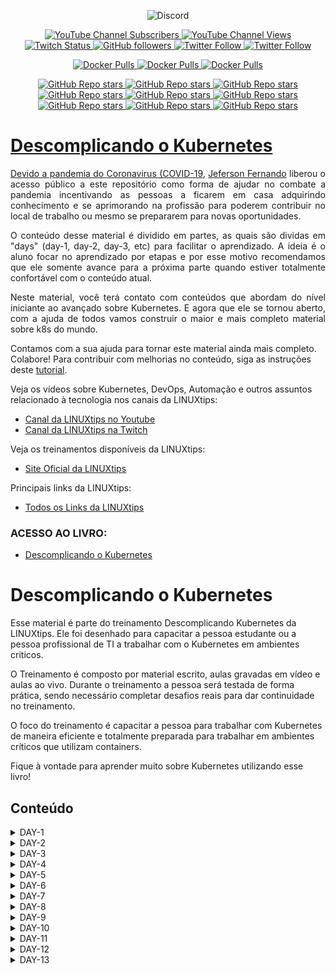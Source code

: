 <p align="center">
<img alt="Discord" src="https://img.shields.io/discord/769953234965889026?label=Pessoas%20no%20Discord&style=plastic">
</p>

<p align="center">
  <a href="http://youtube.com/linuxtips?sub_confirmation=1">
    <img alt="YouTube Channel Subscribers" src="https://img.shields.io/youtube/channel/subscribers/UCJnKVGmXRXrH49Tvrx5X0Sw?style=social">
  </a>
  <a href="http://youtube.com/linuxtips?sub_confirmation=1">
    <img alt="YouTube Channel Views" src="https://img.shields.io/youtube/channel/views/UCJnKVGmXRXrH49Tvrx5X0Sw?style=social">
  </a>
  <a href="http://twitch.tv/linuxtips?sub_confirmation=1">
    <img alt="Twitch Status" src="https://img.shields.io/twitch/status/linuxtips?style=social">
  </a>
  <a href="http://github.com/badtuxx">
    <img alt="GitHub followers" src="https://img.shields.io/github/followers/badtuxx?style=social">
  </a>
  <a href="http://twitter.com/badtux_">
    <img alt="Twitter Follow" src="https://img.shields.io/twitter/follow/badtux_?style=social">
  </a>
  <a href="http://twitter.com/linuxtipsbr">
    <img alt="Twitter Follow" src="https://img.shields.io/twitter/follow/LINUXtipsBR?style=social">
  </a>
</p>

<p align="center">
  <a href="https://hub.docker.com/r/linuxtips/alertmanager_alpine">
    <img alt="Docker Pulls" src="https://img.shields.io/docker/pulls/linuxtips/alertmanager_alpine?label=alertmanager_alpine%20image%20pulls&style=plastic">
  </a>
  <a href="https://hub.docker.com/r/linuxtips/prometheus_alpine">
    <img alt="Docker Pulls" src="https://img.shields.io/docker/pulls/linuxtips/prometheus_alpine?label=prometheus_alpine%20image%20pulls&style=plastic">
  </a>
  <a href="https://hub.docker.com/r/linuxtips/node-exporter_alpine">
    <img alt="Docker Pulls" src="https://img.shields.io/docker/pulls/linuxtips/node-exporter_alpine?label=node-exporter_alpine%20image%20pulls&style=plastic">
  </a>
</p>

<p align="center">
  <a href="https://github.com/badtuxx/DescomplicandoKubernetes">
    <img alt="GitHub Repo stars" src="https://img.shields.io/github/stars/badtuxx/descomplicandokubernetes?label=Descomplicando%20Kubernetes&style=social">
  </a>
  <a href="https://github.com/badtuxx/descomplicandoDocker">
    <img alt="GitHub Repo stars" src="https://img.shields.io/github/stars/badtuxx/descomplicandoDocker?label=Descomplicando%20Docker&style=social">
  </a>
  <a href="https://github.com/badtuxx/descomplicandoPrometheus">
    <img alt="GitHub Repo stars" src="https://img.shields.io/github/stars/badtuxx/descomplicandoPrometheus?label=Descomplicando%20Prometheus&style=social">
  </a>
  <a href="https://github.com/badtuxx/CertifiedContainersExpert">
    <img alt="GitHub Repo stars" src="https://img.shields.io/github/stars/badtuxx/CertifiedContainersExpert?label=CertifiedContainersExpert&style=social">
  </a>
  <a href="https://github.com/badtuxx/DescomplicandoGit">
    <img alt="GitHub Repo stars" src="https://img.shields.io/github/stars/badtuxx/DescomplicandoGit?label=Descomplicando%20Git&style=social">
  </a>
  <a href="https://github.com/badtuxx/DescomplicandoArgoCD">
    <img alt="GitHub Repo stars" src="https://img.shields.io/github/stars/badtuxx/DescomplicandoArgoCD?label=Descomplicando%20ArgoCD&style=social">
  </a>
  <a href="https://github.com/badtuxx/Giropops-Monitoring">
    <img alt="GitHub Repo stars" src="https://img.shields.io/github/stars/badtuxx/Giropops-Monitoring?label=Giropops%20Monitoring&style=social">
  </a>
  <a href="https://github.com/badtuxx/DescomplicandoHelm">
    <img alt="GitHub Repo stars" src="https://img.shields.io/github/stars/badtuxx/DescomplicandoHelm?label=Descomplicando%20Helm&style=social">
  </a>
                <a href="https://github.com/badtuxx/convencendo-seu-chefe">
    <img alt="GitHub Repo stars" src="https://img.shields.io/github/stars/badtuxx/convencendo-seu-chefe?label=convencendo-seu-chefe&style=social">
</p>

# Descomplicando o Kubernetes


<p align="justify">Devido a pandemia do <a href="https://coronavirus.jhu.edu/map.html">Coronavirus (COVID-19</a>, <a href="https://twitter.com/badtux_">Jeferson Fernando</a> liberou o acesso público a este repositório como forma de ajudar no combate a pandemia incentivando as pessoas a ficarem em casa adquirindo conhecimento e se aprimorando na profissão para poderem contribuir no local de trabalho ou mesmo se prepararem para novas oportunidades.</p>

<p align="justify">O conteúdo desse material é dividido em partes, as quais são dividas em "days" (day-1, day-2, day-3, etc) para facilitar o aprendizado. A ideia é o aluno focar no aprendizado por etapas e por esse motivo recomendamos que ele somente avance para a próxima parte quando estiver totalmente confortável com o conteúdo atual.</p>

<p align="justify">Neste material, você terá contato com conteúdos que abordam do nível iniciante ao avançado sobre Kubernetes. E agora que ele se tornou aberto, com a ajuda de todos vamos construir o maior e mais completo material sobre k8s do mundo.</p>

Contamos com a sua ajuda para tornar este material ainda mais completo. Colabore! Para contribuir com melhorias no conteúdo, siga as instruções deste [tutorial](pt/CONTRIBUTING.md).

Veja os vídeos sobre Kubernetes, DevOps, Automação e outros assuntos relacionado à tecnologia nos canais da LINUXtips:

* [Canal da LINUXtips no Youtube](https://www.youtube.com/LINUXtips)
* [Canal da LINUXtips na Twitch](https://www.twitch.com/LINUXtips)

Veja os treinamentos disponíveis da LINUXtips:

* [Site Oficial da LINUXtips](https://linuxtips.io)


Principais links da LINUXtips:

* [Todos os Links da LINUXtips](https://linktr.ee/LINUXtips)

### ACESSO AO LIVRO:

* [Descomplicando o Kubernetes](https://livro.descomplicandokubernetes.com.br)

# Descomplicando o Kubernetes

Esse material é parte do treinamento Descomplicando Kubernetes da LINUXtips. Ele foi desenhado para capacitar a pessoa estudante ou a pessoa profissional de TI a trabalhar com o Kubernetes em ambientes criticos.

O Treinamento é composto por material escrito, aulas gravadas em vídeo e aulas ao vivo. Durante o treinamento a pessoa será testada de forma prática, sendo necessário completar desafios reais para dar continuidade no treinamento.

O foco do treinamento é capacitar a pessoa para trabalhar com Kubernetes de maneira eficiente e totalmente preparada para trabalhar em ambientes críticos que utilizam containers.

Fique à vontade para aprender muito sobre Kubernetes utilizando esse livro!

## Conteúdo

<details>
<summary>DAY-1</summary>

- [DAY-1](pt/day-1/README.md#day-1)
  - [O quê preciso saber antes de começar?](pt/day-1/README.md#o-quê-preciso-saber-antes-de-começar)
  - [Inicio da aula do Day-1](pt/day-1/README.md#inicio-da-aula-do-day-1)
    - [Qual a distro GNU/Linux que devo usar?](pt/day-1/README.md#qual-a-distro-gnu/linux-que-devo-usar?)
    - [Alguns sites que devemos visitar](pt/day-1/README.md#alguns-sites-que-devemos-visitar)
    - [O Container Engine](pt/day-1/README.md#o-container-engine)
    - [OCI - Open Container Initiative](pt/day-1/README.md#oci---open-container-initiative)
    - [O Container Runtime](pt/day-1/README.md#o-container-runtime)
    - [O que é o Kubernetes?](pt/day-1/README.md#o-que-é-o-kubernetes?)
      - [Arquitetura do k8s](pt/day-1/README.md#arquitetura-do-k8s)
    - [Instalando e customizando o Kubectl](pt/day-1/README.md#instalando-e-customizando-o-kubectl)
      - [Instalação do Kubectl no GNU/Linux](pt/day-1/README.md#instalação-do-kubectl-no-gnu/linux)
      - [Instalação do Kubectl no MacOS](pt/day-1/README.md#instalação-do-kubectl-no-macos)
      - [Instalação do Kubectl no Windows](pt/day-1/README.md#instalação-do-kubectl-no-windows)
      - [Customizando o kubectl](pt/day-1/README.md#customizando-o-kubectl)
      - [Auto-complete do kubectl](pt/day-1/README.md#auto-complete-do-kubectl)
      - [Criando um alias para o kubectl](pt/day-1/README.md#criando-um-alias-para-o-kubectl)
    - [Criando um cluster Kubernetes](pt/day-1/README.md#criando-um-cluster-kubernetes)
      - [Criando o cluster em sua máquina local](pt/day-1/README.md#criando-o-cluster-em-sua-máquina-local)
        - [Minikube](pt/day-1/README.md#minikube)
          - [Requisitos básicos para o Minikube](pt/day-1/README.md#requisitos-básicos-para-o-minikube)
          - [Instalação do Minikube no GNU/Linux](pt/day-1/README.md#instalação-do-minikube-no-gnu/linux)
          - [Instalação do Minikube no MacOS](pt/day-1/README.md#instalação-do-minikube-no-macos)
          - [Instalação do Minikube no Microsoft Windows](pt/day-1/README.md#instalação-do-minikube-no-microsoft-windows)
          - [Iniciando, parando e excluindo o Minikube](pt/day-1/README.md#iniciando,-parando-e-excluindo-o-minikube)
          - [Ver detalhes sobre o cluster](pt/day-1/README.md#ver-detalhes-sobre-o-cluster)
          - [Descobrindo o endereço do Minikube](pt/day-1/README.md#descobrindo-o-endereço-do-minikube)
          - [Acessando a máquina do Minikube via SSH](pt/day-1/README.md#acessando-a-máquina-do-minikube-via-ssh)
          - [Dashboard do Minikube](pt/day-1/README.md#dashboard-do-minikube)
          - [Logs do Minikube](pt/day-1/README.md#logs-do-minikube)
          - [Remover o cluster](pt/day-1/README.md#remover-o-cluster)
        - [Kind](pt/day-1/README.md#kind)
          - [Instalação no GNU/Linux](pt/day-1/README.md#instalação-no-gnu/linux)
          - [Instalação no MacOS](pt/day-1/README.md#instalação-no-macos)
          - [Instalação no Windows](pt/day-1/README.md#instalação-no-windows)
          - [Instalação no Windows via Chocolatey](pt/day-1/README.md#instalação-no-windows-via-chocolatey)
          - [Criando um cluster com o Kind](pt/day-1/README.md#criando-um-cluster-com-o-kind)
          - [Criando um cluster com múltiplos nós locais com o Kind](pt/day-1/README.md#criando-um-cluster-com-múltiplos-nós-locais-com-o-kind)
    - [Primeiros passos no k8s](pt/day-1/README.md#primeiros-passos-no-k8s)
      - [Verificando os namespaces e pods](pt/day-1/README.md#verificando-os-namespaces-e-pods)
      - [Executando nosso primeiro pod no k8s](pt/day-1/README.md#executando-nosso-primeiro-pod-no-k8s)
      - [Expondo o pod e criando um Service](pt/day-1/README.md#expondo-o-pod-e-criando-um-service)
    - [Limpando tudo e indo para casa](pt/day-1/README.md#limpando-tudo-e-indo-para-casa)

</details>

<details>
<summary>DAY-2</summary>

- [DAY-2](pt/day-2/README.md#day-2)
  - [O que iremos ver hoje?](pt/day-2/README.md#o-que-iremos-ver-hoje)
    - [O que é um Pod?](o-que-e-um-pod?)
    - [Criando um Pod](pt/day-2/README.md#criando-um-pod)
    - [Visualizando detalhes sobre os Pods](pt/day-2/README.md#visualizando-detalhes-sobre-os-pods)
    - [Removendo um Pod](pt/day-2/README.md#removendo-um-pod)
    - [Criando um Pod através de um arquivo YAML](pt/day-2/README.md#criando-um-pod-atraves-de-um-arquivo-yaml)
    - [Visualizando os logs do Pod](pt/day-2/README.md#visualizando-os-logs-do-pod)
    - [Criando um Pod com mais de um container](pt/day-2/README.md#criando-um-pod-com-mais-de-um-container)
  - [Os comandos `attach` e `exec`](pt/day-2/README.md#os-comandos-attach-e-exec)
  - [Criando um container com limites de memória e CPU](pt/day-2/README.md#criando-um-container-com-limites-de-memoria-e-cpu)
  - [Adicionando um volume EmptyDir no Pod](pt/day-2/README.md#adicionando-um-volume-emptydir-no-pod)

</details>

<details>
<summary>DAY-3</summary>

- [DAY-3](pt/day-3/README.md#day-3)
  - [Inicio da aula do Day-3](pt/day-3/README.md#inicio-da-aula-do-day-3)
  - [O que iremos ver hoje?](pt/day-3/README.md#o-que-iremos-ver-hoje)
  - [O que é um Deployment?](pt/day-3/README.md#o-que-é-um-deployment)
    - [Como criar um Deployment?](pt/day-3/README.md#como-criar-um-deployment)
      - [O que cada parte do arquivo significa?](pt/day-3/README.md#o-que-cada-parte-do-arquivo-significa)
    - [Como aplicar o Deployment?](pt/day-3/README.md#como-aplicar-o-deployment)
    - [Como verificar os Pods que o Deployment está gerenciando?](pt/day-3/README.md#como-verificar-os-pods-que-o-deployment-está-gerenciando)
    - [Como verificar o ReplicaSet que o Deployment está gerenciando?](pt/day-3/README.md#como-verificar-o-replicaset-que-o-deployment-está-gerenciando)
    - [Como verificar os detalhes do Deployment?](pt/day-3/README.md#como-verificar-os-detalhes-do-deployment)
    - [Como atualizar o Deployment?](pt/day-3/README.md#como-atualizar-o-deployment)
    - [E qual é a estratégia de atualização padrão do Deployment?](pt/day-3/README.md#e-qual-é-a-estratégia-de-atualização-padrão-do-deployment)
    - [As estratégias de atualização do Deployment](pt/day-3/README.md#as-estratégias-de-atualização-do-deployment)
      - [Estratégia RollingUpdate](pt/day-3/README.md#estratégia-rollingupdate)
      - [Estratégia Recreate](pt/day-3/README.md#estratégia-recreate)
      - [Fazendo o rollback de uma atualização](pt/day-3/README.md#fazendo-o-rollback-de-uma-atualização)
    - [Removendo um Deployment](pt/day-3/README.md#removendo-um-deployment)
  - [Conclusão](pt/day-3/README.md#conclusão)

</details>

<details>
<summary>DAY-4</summary>

- [DAY-4](pt/day-4/README.md)
- [Inicio da aula do Day-4](pt/day-4/README.md#inicio-da-aula-do-day-4)
- [O que iremos ver hoje?](pt/day-4/README.md#o-que-iremos-ver-hoje)
  - [ReplicaSet](pt/day-4/README.md#replicaset)
    - [O Deployment e o ReplicaSet](pt/day-4/README.md#o-deployment-e-o-replicaset)
    - [Criando um ReplicaSet](pt/day-4/README.md#criando-um-replicaset)
    - [Apagando o ReplicaSet](pt/day-4/README.md#apagando-o-replicaset)
  - [O DaemonSet](pt/day-4/README.md#o-daemonset)
    - [Criando um DaemonSet](pt/day-4/README.md#criando-um-daemonset)
    - [Criando um DaemonSet utilizando o comando kubectl create](pt/day-4/README.md#criando-um-daemonset-utilizando-o-comando-kubectl-create)
    - [Aumentando um node no cluster](pt/day-4/README.md#aumentando-um-node-no-cluster)
    - [Removendo um DaemonSet](pt/day-4/README.md#removendo-um-daemonset)
  - [As Probes do Kubernetes](pt/day-4/README.md#as-probes-do-kubernetes)
    - [O que são as Probes?](pt/day-4/README.md#o-que-sao-as-probes)
    - [Liveness Probe](pt/day-4/README.md#liveness-probe)
    - [Readiness Probe](pt/day-4/README.md#readiness-probe)
    - [Startup Probe](pt/day-4/README.md#startup-probe)
  - [A sua lição de casa](pt/day-4/README.md#a-sua-licao-de-casa)
- [Final do Day-4](pt/day-4/README.md#final-do-day-4)

</details>

<details>
<summary>DAY-5</summary>

- [DAY-5](pt/day-5/README.md#day-5)
- [Conteúdo do Day-5](pt/day-5/README.md#conteúdo-do-day-5)
- [Inicio da aula do Day-5](pt/day-5/README.md#inicio-da-aula-do-day-5)
  - [O que iremos ver hoje?](pt/day-5/README.md#o-que-iremos-ver-hoje)
  - [Instalação de um cluster Kubernetes](pt/day-5/README.md#instalação-de-um-cluster-kubernetes)
    - [O que é um cluster Kubernetes?](pt/day-5/README.md#o-que-é-um-cluster-kubernetes)
    - [Formas de instalar o Kubernetes](pt/day-5/README.md#formas-de-instalar-o-kubernetes)
    - [Criando um cluster Kubernetes com o kubeadm](pt/day-5/README.md#criando-um-cluster-kubernetes-com-o-kubeadm)
      - [Instalando o kubeadm](pt/day-5/README.md#instalando-o-kubeadm)
      - [Desativando o uso do swap no sistema](pt/day-5/README.md#desativando-o-uso-do-swap-no-sistema)
      - [Carregando os módulos do kernel](pt/day-5/README.md#carregando-os-módulos-do-kernel)
      - [Configurando parâmetros do sistema](pt/day-5/README.md#configurando-parâmetros-do-sistema)
      - [Instalando os pacotes do Kubernetes](pt/day-5/README.md#instalando-os-pacotes-do-kubernetes)
      - [Instalando o Docker e o containerd](pt/day-5/README.md#instalando-o-docker-e-o-containerd)
      - [Configurando o containerd](pt/day-5/README.md#configurando-o-containerd)
      - [Habilitando o serviço do kubelet](pt/day-5/README.md#habilitando-o-serviço-do-kubelet)
      - [Configurando as portas](pt/day-5/README.md#configurando-as-portas)
      - [Iniciando o cluster](pt/day-5/README.md#iniciando-o-cluster)
      - [Entendendo o arquivo admin.conf](pt/day-5/README.md#entendendo-o-arquivo-adminconf)
      - [Instalando o Weave Net](pt/day-5/README.md#instalando-o-weave-net)
      - [O que é o CNI?](pt/day-5/README.md#o-que-é-o-cni)
    - [Visualizando detalhes dos nodes](pt/day-5/README.md#visualizando-detalhes-dos-nodes)
  - [A sua lição de casa](pt/day-5/README.md#a-sua-lição-de-casa)
- [Final do Day-5](pt/day-5/README.md#final-do-day-5)

</details>

<details>
<summary>DAY-6</summary>

- [DAY-6](pt/day-6/README.md#day-6)
  - [Conteúdo do Day-6](pt/day-6/README.md#conteúdo-do-day-6)
  - [Inicio da aula do Day-6](pt/day-6/README.md#inicio-da-aula-do-day-6)
    - [O que iremos ver hoje?](pt/day-6/README.md#o-que-iremos-ver-hoje)
      - [O que são volumes?](pt/day-6/README.md#o-que-são-volumes)
        - [EmpytDir](pt/day-6/README.md#empytdir)
        - [Storage Class](pt/day-6/README.md#storage-class)
        - [PV - Persistent Volume](pt/day-6/README.md#pv---persistent-volume)
        - [PVC - Persistent Volume Claim](pt/day-6/README.md#pvc---persistent-volume-claim)
    - [A sua lição de casa](pt/day-6/README.md#a-sua-lição-de-casa)
  - [Final do Day-6](pt/day-6/README.md#final-do-day-6)

</details>

<details>
<summary>DAY-7</summary>

- [DAY-7](pt/day-7/README.md#day-7)
- [Conteúdo do Day-7](pt/day-7/README.md#conteúdo-do-day-7)
  - [O que iremos ver hoje?](pt/day-7/README.md#o-que-iremos-ver-hoje)
    - [O que é um StatefulSet?](pt/day-7/README.md#o-que-é-um-statefulset)
      - [Quando usar StatefulSets?](pt/day-7/README.md#quando-usar-statefulsets)
      - [E como ele funciona?](pt/day-7/README.md#e-como-ele-funciona)
      - [O StatefulSet e os volumes persistentes](pt/day-7/README.md#o-statefulset-e-os-volumes-persistentes)
      - [O StatefulSet e o Headless Service](pt/day-7/README.md#o-statefulset-e-o-headless-service)
      - [Criando um StatefulSet](pt/day-7/README.md#criando-um-statefulset)
      - [Excluindo um StatefulSet](pt/day-7/README.md#excluindo-um-statefulset)
      - [Excluindo um Headless Service](pt/day-7/README.md#excluindo-um-headless-service)
      - [Excluindo um PVC](pt/day-7/README.md#excluindo-um-pvc)
    - [Services](pt/day-7/README.md#services)
      - [Tipos de Services](pt/day-7/README.md#tipos-de-services)
      - [Como os Services funcionam](pt/day-7/README.md#como-os-services-funcionam)
      - [Os Services e os Endpoints](pt/day-7/README.md#os-services-e-os-endpoints)
      - [Criando um Service](pt/day-7/README.md#criando-um-service)
        - [ClusterIP](pt/day-7/README.md#clusterip)
        - [ClusterIP](pt/day-7/README.md#clusterip-1)
        - [LoadBalancer](pt/day-7/README.md#loadbalancer)
        - [ExternalName](pt/day-7/README.md#externalname)
      - [Verificando os Services](pt/day-7/README.md#verificando-os-services)
      - [Verificando os Endpoints](pt/day-7/README.md#verificando-os-endpoints)
      - [Removendo um Service](pt/day-7/README.md#removendo-um-service)
  - [A sua lição de casa](pt/day-7/README.md#a-sua-lição-de-casa)
- [Final do Day-7](pt/day-7/README.md#final-do-day-7)
</details>


<details>
<summary>DAY-8</summary>

- [Descomplicando o Kubernetes](pt/day-8/README.md#descomplicando-o-kubernetes)
  - [DAY-8](pt/day-8/README.md#day-8)
    - [Conteúdo do Day-8](pt/day-8/README.md#conteúdo-do-day-8)
    - [O que iremos ver hoje?](pt/day-8/README.md#o-que-iremos-ver-hoje)
      - [O que são Secrets?](pt/day-8/README.md#o-que-são-secrets)
        - [Como os Secrets funcionam](pt/day-8/README.md#como-os-secrets-funcionam)
        - [Tipos de Secrets](pt/day-8/README.md#tipos-de-secrets)
        - [Antes de criar um Secret, o Base64](pt/day-8/README.md#antes-de-criar-um-secret-o-base64)
        - [Criando nosso primeiro Secret](pt/day-8/README.md#criando-nosso-primeiro-secret)
        - [Usando o nosso primeiro Secret](pt/day-8/README.md#usando-o-nosso-primeiro-secret)
        - [Criando um Secret para armazenar credenciais Docker](pt/day-8/README.md#criando-um-secret-para-armazenar-credenciais-docker)
        - [Criando um Secret TLS](pt/day-8/README.md#criando-um-secret-tls)
      - [ConfigMaps](pt/day-8/README.md#configmaps)
  - [Final do Day-8](pt/day-8/README.md#final-do-day-8)
  - 
</details>

<details>
<summary>DAY-9</summary>

- [Descomplicando o Kubernetes](pt/day-9/README.md#descomplicando-o-kubernetes)
  - [DAY-9: Descomplicando o Ingress no Kubernetes](pt/day-9/README.md#day-9-descomplicando-o-ingress-no-kubernetes)
  - [Conteúdo do Day-9](pt/day-9/README.md#conteúdo-do-day-9)
  - [O que iremos ver hoje?](pt/day-9/README.md#o-que-iremos-ver-hoje)
    - [Conteúdo do Day-9](pt/day-9/README.md#conteúdo-do-day-9-1)
- [O Que é o Ingress?](pt/day-9/README.md#o-que-é-o-ingress)
  - [Teoria: O que é Ingress?](pt/day-9/README.md#teoria-o-que-é-ingress)
  - [Prática: Mãos à Obra](pt/day-9/README.md#prática-mãos-à-obra)
    - [Criando um Serviço Simples](pt/day-9/README.md#criando-um-serviço-simples)
- [Seção 2: Componentes do Ingress](pt/day-9/README.md#seção-2-componentes-do-ingress)
  - [Introdução](pt/day-9/README.md#introdução)
  - [Teoria: Componentes Chave](pt/day-9/README.md#teoria-componentes-chave)
    - [Ingress Controller](pt/day-9/README.md#ingress-controller)
    - [Ingress Resources](pt/day-9/README.md#ingress-resources)
    - [Annotations e Customizations](pt/day-9/README.md#annotations-e-customizations)
  - [Prática: Montando o Quebra-Cabeça](pt/day-9/README.md#prática-montando-o-quebra-cabeça)
    - [Instalando um Nginx Ingress Controller](pt/day-9/README.md#instalando-um-nginx-ingress-controller)
      - [Instalando o Nginx Ingress Controller no Kind](pt/day-9/README.md#instalando-o-nginx-ingress-controller-no-kind)
        - [Introdução](pt/day-9/README.md#introdução-1)
        - [Criando o Cluster com Configurações Especiais](pt/day-9/README.md#criando-o-cluster-com-configurações-especiais)
        - [Instalando um Ingress Controller](pt/day-9/README.md#instalando-um-ingress-controller)
    - [Criando um Recurso de Ingress](pt/day-9/README.md#criando-um-recurso-de-ingress)
    - [Annotations para Customização](pt/day-9/README.md#annotations-para-customização)
- [Seção 3: Configurando Rotas](pt/day-9/README.md#seção-3-configurando-rotas)
  - [Introdução](pt/day-9/README.md#introdução-2)
  - [Teoria: O Que São Rotas?](pt/day-9/README.md#teoria-o-que-são-rotas)
  - [Prática: Configurando Rotas Simples](pt/day-9/README.md#prática-configurando-rotas-simples)
  - [Prática: Configurando Rotas Avançadas](pt/day-9/README.md#prática-configurando-rotas-avançadas)

</details>

<details>
<summary>DAY-10</summary>

</details>

<details>
<summary>DAY-11</summary>

- [Descomplicando o Kubernetes](pt/day-11/README.md#descomplicando-o-kubernetes)
  - [DAY-11](pt/day-11/README.md#day-11)
  - [Conteúdo do Day-11](pt/day-11/README.md#conteúdo-do-day-11)
    - [Início da aula do Day-11](pt/day-11/README.md#início-da-aula-do-day-11)
      - [O que iremos ver hoje?](pt/day-11/README.md#o-que-iremos-ver-hoje)
      - [Introdução ao Horizontal Pod Autoscaler (HPA)](pt/day-11/README.md#introdução-ao-horizontal-pod-autoscaler-hpa)
      - [Como o HPA Funciona?](pt/day-11/README.md#como-o-hpa-funciona)
  - [Introdução ao Metrics Server](pt/day-11/README.md#introdução-ao-metrics-server)
    - [Por que o Metrics Server é importante para o HPA?](pt/day-11/README.md#por-que-o-metrics-server-é-importante-para-o-hpa)
    - [Instalando o Metrics Server](pt/day-11/README.md#instalando-o-metrics-server)
      - [No Amazon EKS e na maioria dos clusters Kubernetes](pt/day-11/README.md#no-amazon-eks-e-na-maioria-dos-clusters-kubernetes)
      - [No Minikube:](pt/day-11/README.md#no-minikube)
      - [No KinD (Kubernetes in Docker):](pt/day-11/README.md#no-kind-kubernetes-in-docker)
      - [Verificando a Instalação do Metrics Server](pt/day-11/README.md#verificando-a-instalação-do-metrics-server)
      - [Obtendo Métricas](pt/day-11/README.md#obtendo-métricas)
    - [Criando um HPA](pt/day-11/README.md#criando-um-hpa)
    - [Exemplos Práticos com HPA](pt/day-11/README.md#exemplos-práticos-com-hpa)
      - [Autoscaling com base na utilização de CPU](pt/day-11/README.md#autoscaling-com-base-na-utilização-de-cpu)
      - [Autoscaling com base na utilização de Memória](pt/day-11/README.md#autoscaling-com-base-na-utilização-de-memória)
      - [Configuração Avançada de HPA: Definindo Comportamento de Escalonamento](pt/day-11/README.md#configuração-avançada-de-hpa-definindo-comportamento-de-escalonamento)
      - [ContainerResource](pt/day-11/README.md#containerresource)
      - [Detalhes do Algoritmo de Escalonamento](pt/day-11/README.md#detalhes-do-algoritmo-de-escalonamento)
      - [Configurações Avançadas e Uso Prático](pt/day-11/README.md#configurações-avançadas-e-uso-prático)
      - [Integrando HPA com Prometheus para Métricas Customizadas](pt/day-11/README.md#integrando-hpa-com-prometheus-para-métricas-customizadas)
    - [A sua lição de casa](pt/day-11/README.md#a-sua-lição-de-casa)
    - [Final do Day-11](pt/day-11/README.md#final-do-day-11)

</details>


<details>
<summary>DAY-12</summary>

- [Descomplicando o Kubernetes](pt/day-12/README.md#descomplicando-o-kubernetes)
  - [DAY-12: Dominando Taints e Tolerations](pt/day-12/README.md#day-12-dominando-taints-e-tolerations)
  - [Conteúdo do Day-12](pt/day-12/README.md#conteúdo-do-day-12)
    - [Introdução](pt/day-12/README.md#introdução)
    - [O que são Taints e Tolerations?](pt/day-12/README.md#o-que-são-taints-e-tolerations)
    - [Por que usar Taints e Tolerations?](pt/day-12/README.md#por-que-usar-taints-e-tolerations)
    - [Anatomia de um Taint](pt/day-12/README.md#anatomia-de-um-taint)
    - [Anatomia de uma Toleration](pt/day-12/README.md#anatomia-de-uma-toleration)
    - [Aplicando Taints](pt/day-12/README.md#aplicando-taints)
    - [Configurando Tolerations](pt/day-12/README.md#configurando-tolerations)
    - [Cenários de Uso](pt/day-12/README.md#cenários-de-uso)
      - [Isolamento de Workloads](pt/day-12/README.md#isolamento-de-workloads)
      - [Nodes especializados](pt/day-12/README.md#nodes-especializados)
      - [Evacuação e Manutenção de Nodes](pt/day-12/README.md#evacuação-e-manutenção-de-nodes)
    - [Combinando Taints e Tolerations com Affinity Rules](pt/day-12/README.md#combinando-taints-e-tolerations-com-affinity-rules)
    - [Exemplos Práticos](pt/day-12/README.md#exemplos-práticos)
      - [Exemplo 1: Isolamento de Workloads](pt/day-12/README.md#exemplo-1-isolamento-de-workloads)
      - [Exemplo 2: Utilizando Hardware Especializado](pt/day-12/README.md#exemplo-2-utilizando-hardware-especializado)
      - [Exemplo 3: Manutenção de Nodes](pt/day-12/README.md#exemplo-3-manutenção-de-nodes)
    - [O que são Selectors?](pt/day-12/README.md#o-que-são-selectors)
    - [Tipos de Selectors](pt/day-12/README.md#tipos-de-selectors)
      - [Equality-based Selectors](pt/day-12/README.md#equality-based-selectors)
      - [Set-based Selectors](pt/day-12/README.md#set-based-selectors)
    - [Selectors em Ação](pt/day-12/README.md#selectors-em-ação)
      - [Em Services](pt/day-12/README.md#em-services)
      - [Em ReplicaSets](pt/day-12/README.md#em-replicasets)
      - [Em Jobs e CronJobs](pt/day-12/README.md#em-jobs-e-cronjobs)
    - [Selectors e Namespaces](pt/day-12/README.md#selectors-e-namespaces)
    - [Cenários de Uso](pt/day-12/README.md#cenários-de-uso-1)
      - [Roteamento de Tráfego](pt/day-12/README.md#roteamento-de-tráfego)
      - [Scaling Horizontal](pt/day-12/README.md#scaling-horizontal)
      - [Desastre e Recuperação](pt/day-12/README.md#desastre-e-recuperação)
    - [Dicas e Armadilhas](pt/day-12/README.md#dicas-e-armadilhas)
    - [Exemplos Práticos](pt/day-12/README.md#exemplos-práticos-1)
      - [Exemplo 1: Selector em um Service](pt/day-12/README.md#exemplo-1-selector-em-um-service)
      - [Exemplo 2: Selector em um ReplicaSet](pt/day-12/README.md#exemplo-2-selector-em-um-replicaset)
      - [Exemplo 3: Selectors Avançados](pt/day-12/README.md#exemplo-3-selectors-avançados)

</details>


<details>
<summary>DAY-13</summary>

- [Descomplicando o Kubernetes](pt/day-13/README.md#descomplicando-o-kubernetes)
  - [DAY-13: Descomplicando Kyverno e as Policies no Kubernetes](pt/day-13/README.md#day-13-descomplicando-kyverno-e-as-policies-no-kubernetes)
  - [Conteúdo do Day-13](pt/day-13/README.md#conteúdo-do-day-13)
  - [O que iremos ver hoje?](pt/day-13/README.md#o-que-iremos-ver-hoje)
  - [Inicio do Day-13](pt/day-13/README.md#inicio-do-day-13)
    - [Introdução ao Kyverno](pt/day-13/README.md#introdução-ao-kyverno)
    - [Instalando o Kyverno](pt/day-13/README.md#instalando-o-kyverno)
      - [Utilizando Helm](pt/day-13/README.md#utilizando-helm)
    - [Verificando a Instalação](pt/day-13/README.md#verificando-a-instalação)
    - [Criando a nossa primeira Policy](pt/day-13/README.md#criando-a-nossa-primeira-policy)
    - [Mais exemplos de Policies](pt/day-13/README.md#mais-exemplos-de-policies)
      - [Exemplo de Política: Adicionar Label ao Namespace](pt/day-13/README.md#exemplo-de-política-adicionar-label-ao-namespace)
        - [Detalhes da Política](pt/day-13/README.md#detalhes-da-política)
        - [Arquivo de Política: `add-label-namespace.yaml`](pt/day-13/README.md#arquivo-de-política-add-label-namespaceyaml)
        - [Utilização da Política](pt/day-13/README.md#utilização-da-política)
      - [Exemplo de Política: Proibir Usuário Root](pt/day-13/README.md#exemplo-de-política-proibir-usuário-root)
        - [Detalhes da Política](pt/day-13/README.md#detalhes-da-política-1)
        - [Arquivo de Política: `disallow-root-user.yaml`](pt/day-13/README.md#arquivo-de-política-disallow-root-useryaml)
        - [Implementação e Efeito](pt/day-13/README.md#implementação-e-efeito)
      - [Exemplo de Política: Gerar ConfigMap para Namespace](pt/day-13/README.md#exemplo-de-política-gerar-configmap-para-namespace)
        - [Detalhes da Política](pt/day-13/README.md#detalhes-da-política-2)
        - [Arquivo de Política: `generate-configmap-for-namespace.yaml`](pt/day-13/README.md#arquivo-de-política-generate-configmap-for-namespaceyaml)
        - [Implementação e Utilidade](pt/day-13/README.md#implementação-e-utilidade)
      - [Exemplo de Política: Permitir Apenas Repositórios Confiáveis](pt/day-13/README.md#exemplo-de-política-permitir-apenas-repositórios-confiáveis)
        - [Detalhes da Política](pt/day-13/README.md#detalhes-da-política-3)
        - [Arquivo de Política: `registry-allowed.yaml`](pt/day-13/README.md#arquivo-de-política-registry-allowedyaml)
        - [Implementação e Impacto](pt/day-13/README.md#implementação-e-impacto)
        - [Exemplo de Política: Require Probes](pt/day-13/README.md#exemplo-de-política-require-probes)
        - [Detalhes da Política](pt/day-13/README.md#detalhes-da-política-4)
        - [Arquivo de Política: `require-probes.yaml`](pt/day-13/README.md#arquivo-de-política-require-probesyaml)
        - [Implementação e Impacto](pt/day-13/README.md#implementação-e-impacto-1)
      - [Exemplo de Política: Usando o Exclude](pt/day-13/README.md#exemplo-de-política-usando-o-exclude)
        - [Detalhes da Política](pt/day-13/README.md#detalhes-da-política-5)
        - [Arquivo de Política](pt/day-13/README.md#arquivo-de-política)
        - [Implementação e Efeitos](pt/day-13/README.md#implementação-e-efeitos)
    - [Conclusão](pt/day-13/README.md#conclusão)
      - [Pontos-Chave Aprendidos](pt/day-13/README.md#pontos-chave-aprendidos)

</details>

&nbsp;